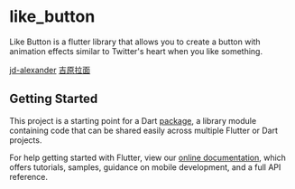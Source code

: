 # like_button

Like Button is a flutter library that allows you to create a button with animation effects similar to Twitter&#x27;s heart when you like something.

[jd-alexander](https://github.com/jd-alexander/LikeButton)
[吉原拉面](https://github.com/yumi0629/FlutterUI/tree/master/lib/likebutton)

## Getting Started

This project is a starting point for a Dart
[package](https://flutter.dev/developing-packages/),
a library module containing code that can be shared easily across
multiple Flutter or Dart projects.

For help getting started with Flutter, view our 
[online documentation](https://flutter.dev/docs), which offers tutorials, 
samples, guidance on mobile development, and a full API reference.

